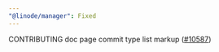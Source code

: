 ```yaml
---
"@linode/manager": Fixed
---
```


CONTRIBUTING doc page commit type list markup ([#10587](https://github.com/linode/manager/pull/10587))
